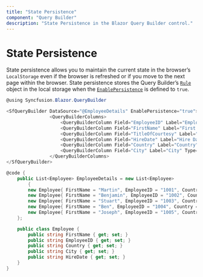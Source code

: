 ```yaml
---
title: "State Persistence"
component: "Query Builder"
description: "State Persistence in the Blazor Query Builder control."
---
```


# State Persistence

State persistence allows you to maintain the current state in the browser’s `LocalStorage` even if the browser is refreshed or if you move to the next page within the browser. State persistence stores the Query Builder’s [`Rule`](https://help.syncfusion.com/cr/blazor/Syncfusion.Blazor~Syncfusion.Blazor.QueryBuilder.SfQueryBuilder~Rule.html) object in the local storage when the [`EnablePersistence`](https://help.syncfusion.com/cr/blazor/Syncfusion.Blazor~Syncfusion.Blazor.QueryBuilder.SfQueryBuilder~EnablePersistence.html) is defined to `true`.

```csharp
@using Syncfusion.Blazor.QueryBuilder

<SfQueryBuilder DataSource="@EmployeeDetails" EnablePersistence="true">
                <QueryBuilderColumns>
                    <QueryBuilderColumn Field="EmployeeID" Label="Employee ID" Type="number"></QueryBuilderColumn>
                    <QueryBuilderColumn Field="FirstName" Label="First Name" Type="string"></QueryBuilderColumn>
                    <QueryBuilderColumn Field="TitleOfCourtesy" Label="Title Of Courtesy" Type="boolean"></QueryBuilderColumn>
                    <QueryBuilderColumn Field="HireDate" Label="Hire Date" Type="date"></QueryBuilderColumn>
                    <QueryBuilderColumn Field="Country" Label="Country" Type="string"></QueryBuilderColumn>
                    <QueryBuilderColumn Field="City" Label="City" Type="string"></QueryBuilderColumn>
                </QueryBuilderColumns>
</SfQueryBuilder>

@code {
    public List<Employee> EmployeeDetails = new List<Employee>
        {
        new Employee{ FirstName = "Martin", EmployeeID = "1001", Country = "England", City = "Manchester", HireDate = "23/04/2014" },
        new Employee{ FirstName = "Benjamin", EmployeeID = "1002", Country = "England", City = "Birmingham", HireDate = "19/06/2014" },
        new Employee{ FirstName = "Stuart", EmployeeID = "1003", Country = "England", City = "London", HireDate = "04/07/2014"},
        new Employee{ FirstName = "Ben", EmployeeID = "1004", Country = "USA", City = "California", HireDate = "15/08/2014" },
        new Employee{ FirstName = "Joseph", EmployeeID = "1005", Country = "Spain", City = "Madrid", HireDate = "29/08/2014" }
    };

    public class Employee {
        public string FirstName { get; set; }
        public string EmployeeID { get; set; }
        public string Country { get; set; }
        public string City { get; set; }
        public string HireDate { get; set; }
    }
}
```